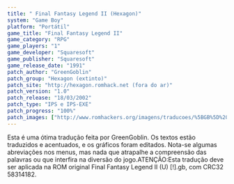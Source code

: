 ```yaml
---
title: " Final Fantasy Legend II (Hexagon)"
system: "Game Boy"
platform: "Portátil"
game_title: "Final Fantasy Legend II"
game_category: "RPG"
game_players: "1"
game_developer: "Squaresoft"
game_publisher: "Squaresoft"
game_release_date: "1991"
patch_author: "GreenGoblin"
patch_group: "Hexagon (extinto)"
patch_site: "http://hexagon.romhack.net (fora do ar)"
patch_version: "1.0"
patch_release: "18/03/2002"
patch_type: "IPS e IPS-EXE"
patch_progress: "100%"
patch_images: ["http://www.romhackers.org/imagens/traducoes/%5BGB%5D%20Final%20Fantasy%20Legend%20II%20-%20Hexagon%20-%2001.png","http://www.romhackers.org/imagens/traducoes/%5BGB%5D%20Final%20Fantasy%20Legend%20II%20-%20Hexagon%20-%2002.png","http://www.romhackers.org/imagens/traducoes/%5BGB%5D%20Final%20Fantasy%20Legend%20II%20-%20Hexagon%20-%2003.png"]
---
```

Esta é uma ótima tradução feita por GreenGoblin. Os textos estão traduzidos e acentuados, e os gráficos foram editados. Nota-se algumas abreviações nos menus, mas nada que atrapalhe a compreensão das palavras ou que interfira na diversão do jogo.ATENÇÃO:Esta tradução deve ser aplicada na ROM original Final Fantasy Legend II (U) [!].gb, com CRC32 58314182.